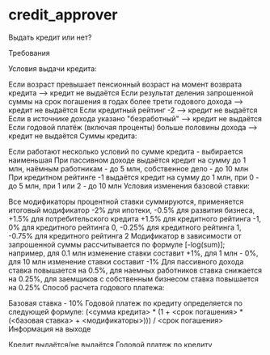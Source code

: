 # credit_approver
Выдать кредит или нет?

Требования

Условия выдачи кредита:

Если возраст превышает пенсионный возраст на момент возврата кредита --> кредит не выдаётся
Если результат деления запрошенной суммы на срок погашения в годах более трети годового дохода --> кредит не выдаётся
Если кредитный рейтинг -2 --> кредит не выдаётся
Если в источнике дохода указано "безработный" --> кредит не выдаётся
Если годовой платёж (включая проценты) больше половины дохода --> кредит не выдаётся
Суммы кредита:

Если работают несколько условий по сумме кредита - выбирается наименьшая
При пассивном доходе выдаётся кредит на сумму до 1 млн, наёмным работникам - до 5 млн, собственное дело - до 10 млн
При кредитном рейтинге -1 выдаётся кредит на сумму до 1 млн, при 0 - до 5 млн, при 1 или 2 - до 10 млн
Условия изменения базовой ставки:

Все модификаторы процентной ставки суммируются, применяется итоговый модификатор
-2% для ипотеки, -0.5% для развития бизнеса, +1.5% для потребительского кредита
+1.5% для кредитного рейтинга -1, 0% для кредитного рейтинга 0, -0.25% для кредитного рейтинга 1, -0.75% для кредитного рейтинга 2
Модификатор в зависимости от запрошенной суммы рассчитывается по формуле [-log(sum)]; например, для 0.1 млн изменение ставки составит +1%, для 1 млн - 0%, для 10 млн изменение ставки составит -1%
Для пассивного дохода ставка повышается на 0.5%, для наемных работников ставка снижается на 0.25%, для заемщиков с собственным бизнесом ставка повышается на 0.25%
Способ расчета годового платежа:

Базовая ставка - 10%
Годовой платеж по кредиту определяется по следующей формуле: (<сумма кредита> * (1 + <срок погашения> * (<базовая ставка> + <модификаторы>))) / <срок погашения>
Информация на выходе

Кредит выдаётся/не выдаётся
Годовой платеж по кредиту

